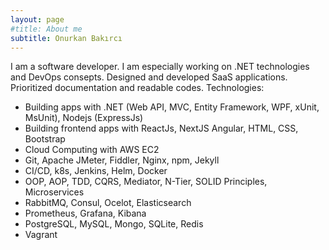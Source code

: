 ```yaml
---
layout: page
#title: About me
subtitle: Onurkan Bakırcı
---
```

I am a software developer. I am especially working on .NET technologies and DevOps consepts. Designed and developed SaaS applications. Prioritized documentation and readable codes. Technologies: 

- Building apps with .NET (Web API, MVC, Entity Framework, WPF, xUnit, MsUnit), Nodejs (ExpressJs)
- Building frontend apps with ReactJs, NextJS Angular, HTML, CSS, Bootstrap
- Cloud Computing with AWS EC2 
- Git, Apache JMeter, Fiddler, Nginx, npm, Jekyll
- CI/CD, k8s, Jenkins, Helm, Docker
- OOP, AOP, TDD, CQRS, Mediator, N-Tier, SOLID Principles, Microservices
- RabbitMQ, Consul, Ocelot, Elasticsearch
- Prometheus, Grafana, Kibana
- PostgreSQL, MySQL, Mongo, SQLite, Redis
- Vagrant